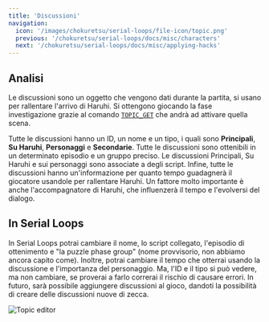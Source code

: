 ```yaml
---
title: 'Discussioni'
navigation:
  icon: '/images/chokuretsu/serial-loops/file-icon/topic.png'
  previous: '/chokuretsu/serial-loops/docs/misc/characters'
  next: '/chokuretsu/serial-loops/docs/misc/applying-hacks'
---
```


## Analisi
Le discussioni sono un oggetto che vengono dati durante la partita, si usano per rallentare l'arrivo di Haruhi.
Si ottengono giocando la fase investigazione grazie al comando [`TOPIC_GET`](../scripts/commands#topic_get)
che andrà ad attivare quella scena.

Tutte le discussioni hanno un ID, un nome e un tipo, i quali sono **Principali**, **Su Haruhi**, **Personaggi** e **Secondarie**. Tutte le discussioni sono ottenibili in un determinato episodio e un gruppo preciso. Le discussioni Principali, Su Haruhi e sui personaggi sono associate a 
degli script.
Infine, tutte le discussioni hanno un'informazione per quanto tempo guadagnerà il giocatore usandole per rallentare Haruhi.
Un fattore molto importante è anche l'accompagnatore di Haruhi, che influenzerà il tempo e l'evolversi del dialogo.

## In Serial Loops
In Serial Loops potrai cambiare il nome, lo script collegato, l'episodio di ottenimento e "la puzzle phase group" (nome provvisorio, non abbiamo ancora capito come).
Inoltre, potrai cambiare il tempo che otterrai usando la discussione e l'importanza del personaggio. Ma, l'ID e il tipo si può vedere, ma non cambiare, 
se proverai a farlo correrai il rischio di causare errori.
In futuro, sarà possibile aggiungere discussioni al gioco, dandoti la possibilità di creare delle discussioni
nuove di zecca.

![Topic editor](/images/chokuretsu/serial-loops/topic-editing.png)
